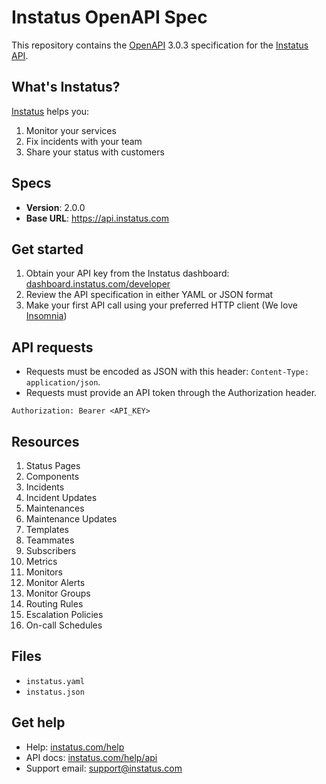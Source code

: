 # Instatus OpenAPI Spec

This repository contains the [OpenAPI](https://www.openapis.org/) 3.0.3 specification for the [Instatus API](https://instatus.com/help/api).

## What's Instatus?

[Instatus](https://instatus.com) helps you:
1. Monitor your services
2. Fix incidents with your team
3. Share your status with customers

## Specs

- **Version**: 2.0.0
- **Base URL**: https://api.instatus.com

## Get started

1. Obtain your API key from the Instatus dashboard: [dashboard.instatus.com/developer](https://dashboard.instatus.com/developer)
2. Review the API specification in either YAML or JSON format
3. Make your first API call using your preferred HTTP client (We love [Insomnia](https://insomnia.rest))

## API requests

- Requests must be encoded as JSON with this header: `Content-Type: application/json`.
- Requests must provide an API token through the Authorization header.
```
Authorization: Bearer <API_KEY>
```

## Resources

1. Status Pages
2. Components
3. Incidents
4. Incident Updates
5. Maintenances
6. Maintenance Updates
7. Templates
8. Teammates
9. Subscribers
10. Metrics
11. Monitors
12. Monitor Alerts
13. Monitor Groups
14. Routing Rules
15. Escalation Policies
16. On-call Schedules


## Files

- `instatus.yaml`
- `instatus.json`

## Get help

- Help: [instatus.com/help](https://instatus.com/help)
- API docs: [instatus.com/help/api](https://instatus.com/help/api)
- Support email: [support@instatus.com](mailto:support@instatus.com)
